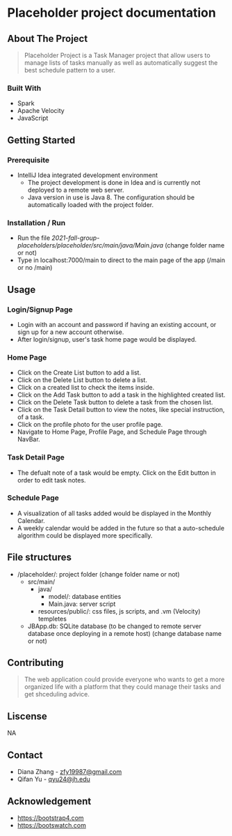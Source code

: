 # Placeholder project documentation

## About The Project
> Placeholder Project is a Task Manager project that allow users to manage lists of tasks manually as well as automatically
> suggest the best schedule pattern to a user.

### Built With

- Spark
- Apache Velocity
- JavaScript

## Getting Started
### Prerequisite
- IntelliJ Idea integrated development environment
	- The project development is done in Idea and is currently not deployed to a remote web server.
	- Java version in use is Java 8. The configuration should be automatically loaded with the project folder.
	

### Installation / Run
- Run the file *2021-fall-group-placeholders/placeholder/src/main/java/Main.java* (change folder name or not)
- Type in localhost:7000/main to direct to the main page of the app (/main or no /main)

## Usage

### Login/Signup Page
- Login with an account and password if having an existing account, or sign up for a new account otherwise.
- After login/signup, user's task home page would be displayed.

### Home Page
- Click on the Create List button to add a list.
- Click on the Delete List button to delete a list.
- Click on a created list to check the items inside.
- Click on the Add Task button to add a task in the highlighted created list.
- Click on the Delete Task button to delete a task from the chosen list.
- Click on the Task Detail button to view the notes, like special instruction, of a task.
- Click on the profile photo for the user profile page.
- Navigate to Home Page, Profile Page, and Schedule Page through NavBar.

### Task Detail Page
- The defualt note of a task would be empty. Click on the Edit button in order to edit task notes.

### Schedule Page
- A visualization of all tasks added would be displayed in the Monthly Calendar.
- A weekly calendar would be added in the future so that a auto-schedule algorithm could be displayed more specifically.

## File structures
- /placeholder/: project folder (change folder name or not)
	- src/main/
		- java/
			- model/: database entities
			- Main.java: server script
		- resources/public/: css files, js scripts, and .vm (Velocity) templetes
	- JBApp.db: SQLite database (to be changed to remote server database once deploying in a remote host) (change database name or not)

## Contributing
> The web application could provide everyone who wants to get a more organized life with a platform that they could manage their tasks and get shceduling advice.

## Liscense
NA

## Contact
- Diana Zhang - zfy19987@gmail.com
- Qifan Yu - qyu24@jh.edu

## Acknowledgement
- https://bootstrap4.com
- https://bootswatch.com
